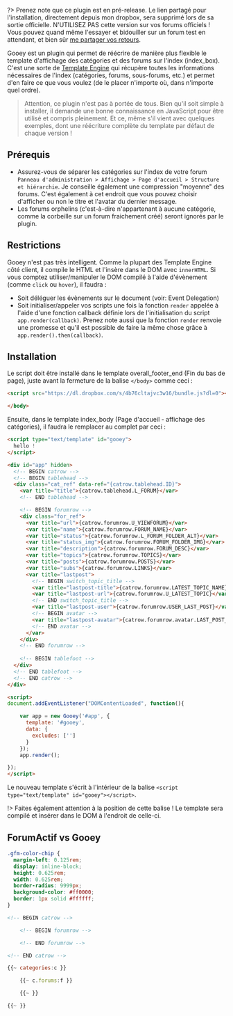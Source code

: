 ?> Prenez note que ce plugin est en pré-release. Le lien partagé pour l'installation, directement depuis mon dropbox, sera supprimé lors de sa sortie officielle. N'UTILISEZ PAS cette version sur vos forums officiels ! Vous pouvez quand même l'essayer et bidouiller sur un forum test en attendant, et bien sûr [me partager vos retours](https://github.com/poumon-io/gooey/issues).

Gooey est un plugin qui permet de réécrire de manière plus flexible le template d'affichage des catégories et des forums sur l'index (index_box). C'est une sorte de [Template Engine](https://en.wikipedia.org/wiki/Template_processor) qui récupère toutes les informations nécessaires de l'index (catégories, forums, sous-forums, etc.) et permet d'en faire ce que vous voulez (de le placer n'importe où, dans n'importe quel ordre).

> Attention, ce plugin n'est pas à portée de tous. Bien qu'il soit simple à installer, il demande une bonne connaissance en JavaScript pour être utilisé et compris pleinement. Et ce, même s'il vient avec quelques exemples, dont une réécriture complète du template par défaut de chaque version !

## Prérequis

- Assurez-vous de séparer les catégories sur l'index de votre forum `Panneau d'administration > Affichage > Page d'accueil > Structure et hiérarchie`. Je conseille également une compression "moyenne" des forums. C'est également à cet endroit que vous pouvez choisir d'afficher ou non le titre et l'avatar du dernier message.
- Les forums orphelins (c'est-à-dire n'appartenant à aucune catégorie, comme la corbeille sur un forum fraichement créé) seront ignorés par le plugin.

## Restrictions

Gooey n'est pas très intelligent. Comme la plupart des Template Engine côté client, il compile le HTML et l'insère dans le DOM avec `innerHTML`. Si vous comptez utiliser/manipuler le DOM compilé à l'aide d'évènement (comme `click` ou `hover`), il faudra :

- Soit déléguer les évènements sur le document (voir: Event Delegation)
- Soit initialiser/appeler vos scripts une fois la fonction `render` appelée à l'aide d'une fonction callback définie lors de l'initialisation du script `app.render(callback)`. Prenez note aussi que la fonction `render` renvoie une promesse et qu'il est possible de faire la même chose grâce à `app.render().then(callback)`.

## Installation

Le script doit être installé dans le template overall_footer_end (Fin du bas de page), juste avant la fermeture de la balise `</body>` comme ceci : 

```html
<script src="https://dl.dropbox.com/s/4b76cltajvc3w16/bundle.js?dl=0"></script>

</body>
```

Ensuite, dans le template index_body (Page d'accueil - affichage des catégories), il faudra le remplacer au complet par ceci : 

```html
<script type="text/template" id="gooey">
  hello !
</script>

<div id="app" hidden>  
  <!-- BEGIN catrow -->
  <!-- BEGIN tablehead -->
  <div class="cat_ref" data-ref="{catrow.tablehead.ID}">
    <var title="title">{catrow.tablehead.L_FORUM}</var>
    <!-- END tablehead -->

    <!-- BEGIN forumrow -->
    <div class="for_ref">
      <var title="url">{catrow.forumrow.U_VIEWFORUM}</var>
      <var title="name">{catrow.forumrow.FORUM_NAME}</var>
      <var title="status">{catrow.forumrow.L_FORUM_FOLDER_ALT}</var>
      <var title="status_img">{catrow.forumrow.FORUM_FOLDER_IMG}</var>
      <var title="description">{catrow.forumrow.FORUM_DESC}</var>
      <var title="topics">{catrow.forumrow.TOPICS}</var>
      <var title="posts">{catrow.forumrow.POSTS}</var>
      <var title="subs">{catrow.forumrow.LINKS}</var>
      <var title="lastpost">
        <!-- BEGIN switch_topic_title -->
        <var title="lastpost-title">{catrow.forumrow.LATEST_TOPIC_NAME}</var>
        <var title="lastpost-url">{catrow.forumrow.U_LATEST_TOPIC}</var>
        <!-- END switch_topic_title -->
        <var title="lastpost-user">{catrow.forumrow.USER_LAST_POST}</var>
        <!-- BEGIN avatar -->
        <var title="lastpost-avatar">{catrow.forumrow.avatar.LAST_POST_AVATAR}</var>
        <!-- END avatar -->
      </var>
    </div>
    <!-- END forumrow -->
    
    <!-- BEGIN tablefoot -->
  </div>
  <!-- END tablefoot -->
  <!-- END catrow --> 
</div>

<script>
document.addEventListener("DOMContentLoaded", function(){

	var app = new Gooey('#app', {
	  template: '#gooey',
	  data: {
	  	excludes: ['']
	  }
	});
	app.render();

});  
</script>
```

Le nouveau template s'écrit à l'intérieur de la balise `<script type="text/template" id="gooey"></script>`.

!> Faites également attention à la position de cette balise ! Le template sera compilé et insérer dans le DOM à l'endroit de celle-ci.

## ForumActif vs Gooey
```css
.gfm-color-chip {
  margin-left: 0.125rem;
  display: inline-block;
  height: 0.625rem;
  width: 0.625rem;
  border-radius: 9999px;
  background-color: #ff0000;
  border: 1px solid #ffffff;
}
```

```html
<!-- BEGIN catrow -->

	<!-- BEGIN forumrow -->

	<!-- END forumrow -->

<!-- END catrow -->
```

```jsx
{{~ categories:c }}

	{{~ c.forums:f }}

	{{~ }}

{{~ }}
```
